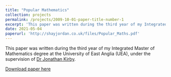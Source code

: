 ```yaml
---
title: "Popular Mathematics"
collection: projects
permalink: /projects/2009-10-01-paper-title-number-1
excerpt: 'This paper was written during the third year of my Integrated Master of Mathematics degree at the University of East Anglia (UEA), under the supervision of [Dr Jonathan Kirby](https://research-portal.uea.ac.uk/en/persons/jonathan-kirby).'
date: 2021-05-04
paperurl: 'http://shayjordan.co.uk/files/Popular_Maths.pdf'
---
```

This paper was written during the third year of my Integrated Master of Mathematics degree at the University of East Anglia (UEA), under the supervision of [Dr Jonathan Kirby](https://research-portal.uea.ac.uk/en/persons/jonathan-kirby).

[Download paper here](http://shayjordan.co.uk/files/Popular_Mathematics.pdf)
